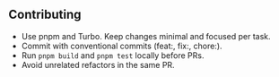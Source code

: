 ## Contributing

- Use pnpm and Turbo. Keep changes minimal and focused per task.
- Commit with conventional commits (feat:, fix:, chore:).
- Run `pnpm build` and `pnpm test` locally before PRs.
- Avoid unrelated refactors in the same PR.

